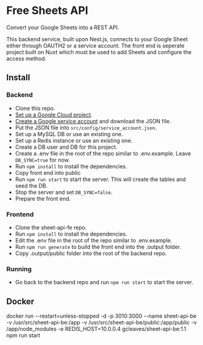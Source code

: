 # Free Sheets API
Convert your Google Sheets into a REST API.

This backend service, built upon Nest.js, connects to your Google Sheet either through OAUTH2 
or a service account. The front end is seperate project built on Nuxt which must be used to add 
Sheets and configure the access method.

## Install

### Backend

* Clone this repo.
* [Set up a Google Cloud project](https://theoephraim.github.io/node-google-spreadsheet/#/guides/authentication?id=setting-up-your-quotapplicationquot).
* [Create a Google service account](https://theoephraim.github.io/node-google-spreadsheet/#/guides/authentication?id=service-account) and download the JSON file.
* Put the JSON file into `src/config/service_account.json`.
* Set up a MySQL DB or use an existing one.
* Set up a Redis instance or use an existing one.
* Create a DB user and DB for this project.
* Create a .env file in the root of the repo similar to .env.example. Leave `DB_SYNC=true` for now.
* Run `npm install` to install the dependencies.
* Copy front end into public
* Run `npm run start` to start the server. This will create the tables and seed the DB.
* Stop the server and set `DB_SYNC=false`.
* Prepare the front end.

### Frontend

* Clone the sheet-api-fe repo.
* Run `npm install` to install the dependencies.
* Edit the .env file in the root of the repo similar to .env.example.
* Run `npm run generate` to build the front end into the .output folder.
* Copy .output/public folder into the root of the backend repo.


### Running

* Go back to the backend repo and run `npm run start` to start the server.


## Docker

docker run  --restart=unless-stopped -d -p 3010:3000 --name sheet-api-be -v /usr/src/sheet-api-be:/app -v /usr/src/sheet-api-be/public:/app/public -v /app/node_modules -e REDIS_HOST=10.0.0.4 gcleaves/sheet-api-be:1.1 npm run start
